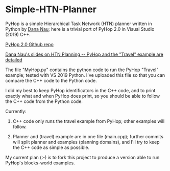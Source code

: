 # Simple-HTN-Planner
PyHop is a simple Hierarchical Task Network (HTN) planner written in Python by [Dana Nau](https://www.cs.umd.edu/users/nau/); here is a trivial port of PyHop 2.0 in Visual Studio (2019) C++.

[PyHop 2.0 Github repo](https://github.com/oubiwann/pyhop)

[Dana Nau's slides on HTN Planning -- PyHop and the "Travel" example are detailed](https://www.cs.umd.edu/users/nau/apa/slides/htn-planning.pdf)

The file "MyHop.py" contains the python code to run the PyHop "Travel" example; tested with VS 2019 Python. I've uploaded this file so that you can compare the C++ code to the Python code.

I did my best to keep PyHop identificators in the C++ code, and to print exactly what and when PyHop does print, so you should be able to follow the C++ code from the Python code.

Currently:
1. C++ code only runs the travel example from PyHop; other examples will follow.

2. Planner and (travel) example are in one file (main.cpp); further commits will split planner and examples (planning domains), and I'll try to keep the C++ code as simple as possible.

My current plan (:-) is to fork this project to produce a version able to run PyHop's blocks-world examples.
